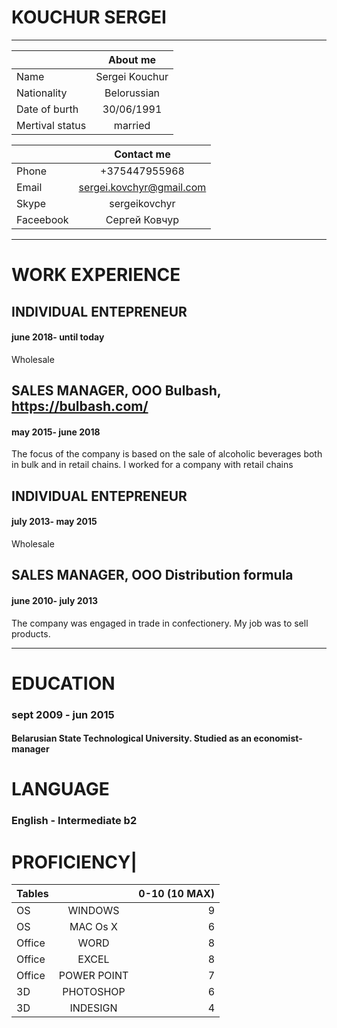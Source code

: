 # KOUCHUR SERGEI
---


|        | About me           
| ------------- |:-------------:
| Name | Sergei Kouchur 
| Nationality      | Belorussian      
| Date of burth | 30/06/1991      
| Mertival status | married



|        | Contact me          
| ------------- |:-------------:
Phone      | +375447955968 
Email | sergei.kovchyr@gmail.com     
| Skype | sergeikovchyr     
| Faceebook | Сергей Ковчур
    
---


# WORK EXPERIENCE

## INDIVIDUAL ENTEPRENEUR
#### june 2018- until today
Wholesale

## SALES MANAGER, OOO Bulbash, https://bulbash.com/
#### may 2015- june 2018  
The focus of the company is based on the sale of alcoholic beverages both in bulk and in retail chains. I worked for a company with retail chains

## INDIVIDUAL ENTEPRENEUR
#### july 2013- may 2015 
Wholesale

## SALES MANAGER, OOO Distribution formula
#### june 2010- july 2013 
The company was engaged in trade in confectionery. My job was to sell products.

---

# EDUCATION
### sept 2009 - jun 2015
#### Belarusian State Technological University. Studied as an economist-manager

# LANGUAGE
### English - Intermediate b2

# PROFICIENCY|        
| Tables        |          |0-10 (10 MAX) |
| ------------- |:-------------:| -----:|
| OS    | WINDOWS | 9 |
|   OS  | MAC Os X      |   6 |
| Office| WORD    |    8 |
 | Office | EXCEL     |   8  | 
| Office| POWER POINT    |    7|
| 3D | PHOTOSHOP    |    6|
| 3D | INDESIGN   |    4 |

